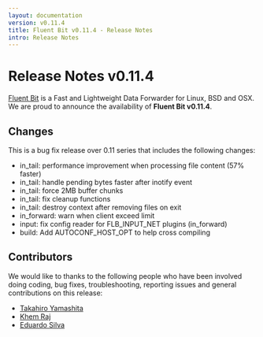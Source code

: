 ```yaml
---
layout: documentation
version: v0.11.4
title: Fluent Bit v0.11.4 - Release Notes
intro: Release Notes
---
```


# Release Notes v0.11.4

[Fluent Bit](http://fluentbit.io) is a Fast and Lightweight Data Forwarder for Linux, BSD and OSX. We are proud to announce the availability of __Fluent Bit v0.11.4__.

## Changes

This is a bug fix release over 0.11 series that includes the following changes:

- in\_tail: performance improvement when processing file content (57% faster)
- in\_tail: handle pending bytes faster after inotify event
- in\_tail: force 2MB buffer chunks
- in\_tail: fix cleanup functions
- in\_tail: destroy context after removing files on exit
- in\_forward: warn when client exceed limit
- input: fix config reader for FLB\_INPUT\_NET plugins (in_forward)
- build: Add AUTOCONF\_HOST\_OPT to help cross compiling

## Contributors

We would like to thanks to the following people who have been involved doing coding, bug fixes, troubleshooting, reporting issues and general contributions on this release:

- [Takahiro Yamashita](https://github.com/nokute78)
- [Khem Raj](https://github.com/kraj)
- [Eduardo Silva](http://github.com/edsiper)
